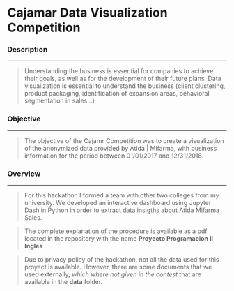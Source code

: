 # Cajamar Data Visualization Competition 

### Description
---
> Understanding the business is essential for companies to achieve their goals, as well as for the development of their future plans. Data visualization is essential to understand the business (client clustering, product packaging, identification of expansion areas, behavioral segmentation in sales...)

### Objective
---
> The objective of the Cajamr Competition was to create a visualization of the anonymized data provided by Atida | Mifarma, with business information for the period between 01/01/2017 and 12/31/2018.

### Overview
---

> For this hackathon I formed a team with other two colleges from my university. We developed an interactive dashboard using Jupyter Dash in Python in order to extract data insigths about Atida Mifarma Sales. 

> The complete explanation of the procedure is available as a pdf located in the repository with the name **Proyecto Programacion II Ingles**

> Due to privacy policy of the hackathon, not all the data used for this proyect is available. However, there are some documents that we used externally, _which where not given in the contest_ that are available in the **data** folder.

